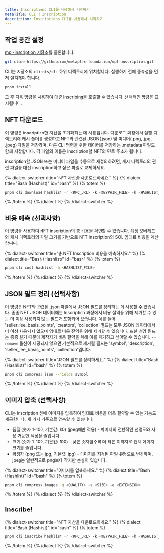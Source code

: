 ```yaml
---
title: Inscriptions CLI를 사용해서 시작하기
metaTitle: CLI | Inscription
description: Inscriptions CLI를 사용해서 시작하기
---
```


## 작업 공간 설정

[mpl-inscription 저장소](https://github.com/metaplex-foundation/mpl-inscription/)를 클론합니다.

```bash
git clone https://github.com/metaplex-foundation/mpl-inscription.git
```

CLI는 저장소의 `clients/cli` 하위 디렉토리에 위치합니다. 실행하기 전에 종속성을 먼저 설치해야 합니다.

```bash
pnpm install
```

그 후 다음 명령을 사용하여 대량 Inscribing을 호출할 수 있습니다. 선택적인 명령은 표시됩니다.

## NFT 다운로드

이 명령은 inscription할 자산을 초기화하는 데 사용됩니다. 다운로드 과정에서 실행 디렉토리에 캐시 폴더를 생성하고 NFT와 관련된 JSON(.json) 및 미디어(.png, .jpg, .jpeg) 파일을 저장하며, 다른 CLI 명령을 위한 데이터를 저장하는 .metadata 파일도 함께 저장합니다. 각 파일의 이름은 inscription할 NFT의 민트 주소가 됩니다.

inscription할 JSON 또는 미디어 파일을 수동으로 재정의하려면, 캐시 디렉토리의 관련 파일을 대신 inscription하고 싶은 파일로 교체하세요.

{% dialect-switcher title="NFT 자산을 다운로드하세요." %}
{% dialect title="Bash (Hashlist)" id="bash" %}
{% totem %}

```bash
pnpm cli download hashlist -r <RPC_URL> -k <KEYPAIR_FILE> -h <HASHLIST_FILE>
```

{% /totem %}
{% /dialect %}
{% /dialect-switcher %}

## 비용 예측 (선택사항)

이 명령을 사용하여 NFT inscription의 총 비용을 확인할 수 있습니다. 계정 오버헤드와 캐시 디렉토리의 파일 크기를 기반으로 NFT inscription의 SOL 임대료 비용을 계산합니다.

{% dialect-switcher title="총 NFT Inscription 비용을 예측하세요." %}
{% dialect title="Bash (Hashlist)" id="bash" %}
{% totem %}

```bash
pnpm cli cost hashlist -h <HASHLIST_FILE>
```

{% /totem %}
{% /dialect %}
{% /dialect-switcher %}

## JSON 필드 정리 (선택사항)

이 명령은 NFT와 관련된 .json 파일에서 JSON 필드를 정리하는 데 사용할 수 있습니다. 종종 NFT JSON 데이터에는 Inscription 과정에서 비용 절약을 위해 제거할 수 있는 더 이상 사용되지 않는 필드가 포함되어 있습니다. 예를 들어 'seller_fee_basis_points', 'creators', 'collection' 필드는 모두 JSON 데이터에서 더 이상 사용되지 않으며 임대료 비용 절약을 위해 제거할 수 있습니다. 또한 설명 필드는 종종 길기 때문에 제작자가 비용 절약을 위해 이를 제거하고 싶어할 수 있습니다. `--remove` 옵션이 제공되지 않으면 기본적으로 제거될 필드는 'symbol', 'description', 'seller_fee_basis_points', 'collection'입니다.

{% dialect-switcher title="JSON 필드를 정리하세요." %}
{% dialect title="Bash (Hashlist)" id="bash" %}
{% totem %}

```bash
pnpm cli compress json --fields symbol
```

{% /totem %}
{% /dialect %}
{% /dialect-switcher %}

## 이미지 압축 (선택사항)

CLI는 inscription 전에 이미지를 압축하여 임대료 비용을 더욱 절약할 수 있는 기능도 제공합니다. 세 가지 기준으로 압축할 수 있습니다:

- 품질 (숫자 1-100, 기본값: 80) (jpeg에만 적용) - 이미지의 전반적인 선명도와 사용 가능한 색상을 줄입니다.
- 크기 (숫자 1-100, 기본값: 100) - 낮은 숫자일수록 더 작은 이미지로 전체 이미지 크기를 줄입니다.
- 확장자 (png 또는 jpg, 기본값: jpg) - 이미지를 지정된 파일 유형으로 변경하며, jpeg는 일반적으로 png보다 작지만 손실이 있습니다.

{% dialect-switcher title="이미지를 압축하세요." %}
{% dialect title="Bash (Hashlist)" id="bash" %}
{% totem %}

```bash
pnpm cli compress images -q <QUALITY> -s <SIZE> -e <EXTENSION>
```

{% /totem %}
{% /dialect %}
{% /dialect-switcher %}

## Inscribe!

{% dialect-switcher title="NFT 자산을 다운로드하세요." %}
{% dialect title="Bash (Hashlist)" id="bash" %}
{% totem %}

```bash
pnpm cli inscribe hashlist -r <RPC_URL> -k <KEYPAIR_FILE> -h <HASHLIST_FILE>
```

{% /totem %}
{% /dialect %}
{% /dialect-switcher %}